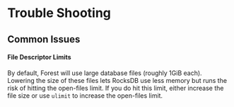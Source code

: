 # Trouble Shooting

## Common Issues

#### File Descriptor Limits

By default, Forest will use large database files (roughly 1GiB each). Lowering
the size of these files lets RocksDB use less memory but runs the risk of
hitting the open-files limit. If you do hit this limit, either increase the file
size or use `ulimit` to increase the open-files limit.
